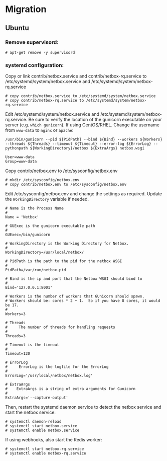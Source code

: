# Migration

## Ubuntu

### Remove supervisord:

```no-highlight
# apt-get remove -y supervisord
```

### systemd configuration:

Copy or link contrib/netbox.service and contrib/netbox-rq.service to /etc/systemd/system/netbox.service and /etc/systemd/system/netbox-rq.service

```no-highlight
# copy contrib/netbox.service to /etc/systemd/system/netbox.service
# copy contrib/netbox-rq.service to /etc/systemd/system/netbox-rq.service
```

Edit /etc/systemd/system/netbox.service and /etc/systemd/system/netbox-rq.service. Be sure to verify the location of the gunicorn executable on your server (e.g. `which gunicorn`).  If using CentOS/RHEL.  Change the username from `www-data` to `nginx` or `apache`:

```no-highlight
/usr/bin/gunicorn --pid ${PidPath} --bind ${Bind} --workers ${Workers} --threads ${Threads} --timeout ${Timeout} --error-log ${ErrorLog} --pythonpath ${WorkingDirectory}/netbox ${ExtraArgs} netbox.wsgi
```

```no-highlight
User=www-data
Group=www-data
```

Copy contrib/netbox.env to /etc/sysconfig/netbox.env

```no-highlight
# mkdir /etc/sysconfig/netbox.env
# copy contrib/netbox.env to /etc/sysconfig/netbox.env
```

Edit /etc/sysconfig/netbox.env and change the settings as required.  Update the `WorkingDirectory` variable if needed.

```no-highlight
# Name is the Process Name
#
Name = 'Netbox'

# GUExec is the gunicorn executable path
#
GUExec=/bin/gunicorn

# WorkingDirectory is the Working Directory for Netbox.
#
WorkingDirectory=/usr/local/netbox/

# PidPath is the path to the pid for the netbox WSGI
#
PidPath=/var/run/netbox.pid

# Bind is the ip and port that the Netbox WSGI should bind to
#
Bind='127.0.0.1:8001'

# Workers is the number of workers that GUnicorn should spawn.
# Workers should be: cores * 2 + 1.  So if you have 8 cores, it would be 17.
#
Workers=3

# Threads
#     The number of threads for handling requests
#
Threads=3

# Timeout is the timeout
#
Timeout=120

# ErrorLog
#     ErrorLog is the logfile for the ErrorLog
#
ErrorLog='/usr/local/netbox/netbox.log'

# ExtraArgs
#    ExtraArgs is a string of extra arguments for Gunicorn
#
ExtraArgs='--capture-output'
```

Then, restart the systemd daemon service to detect the netbox service and start the netbox service:

```no-highlight
# systemctl daemon-reload
# systemctl start netbox.service
# systemctl enable netbox.service
```

If using webhooks, also start the Redis worker:

```no-highlight
# systemctl start netbox-rq.service
# systemctl enable netbox-rq.service
```